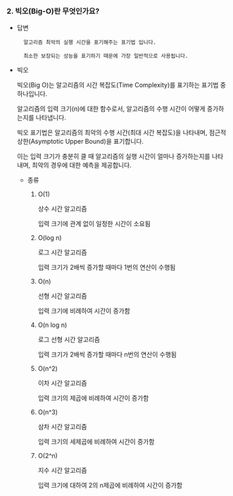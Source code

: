 ### 2. 빅오(Big-O)란 무엇인가요?
- 답변
        
        알고리즘 최악의 실행 시간을 표기해주는 표기법 입니다.
        
        최소한 보장되는 성능을 표기하기 때문에 가장 일반적으로 사용됩니다.
        
- 빅오
        
  빅오(Big O)는 알고리즘의 시간 복잡도(Time Complexity)를 표기하는 표기법 중 하나입니다.
        
  알고리즘의 입력 크기(n)에 대한 함수로서, 알고리즘의 수행 시간이 어떻게 증가하는지를 나타냅니다.
        
  빅오 표기법은 알고리즘의 최악의 수행 시간(최대 시간 복잡도)을 나타내며, 점근적 상한(Asymptotic Upper Bound)을 표기합니다.
        
  이는 입력 크기가 충분히 클 때 알고리즘의 실행 시간이 얼마나 증가하는지를 나타내며, 최악의 경우에 대한 예측을 제공합니다.
        
    - 종류
        1. O(1)
            
            상수 시간 알고리즘
            
            입력 크기에 관계 없이 일정한 시간이 소요됨
            
        2. O(log n)
            
            로그 시간 알고리즘
            
            입력 크기가 2배씩 증가할 때마다 1번의 연산이 수행됨
            
        3. O(n)
            
            선형 시간 알고리즘
            
            입력 크기에 비례하여 시간이 증가함
            
        4. O(n log n)
            
            로그 선형 시간 알고리즘
            
            입력 크기가 2배씩 증가할 때마다 n번의 연산이 수행됨
            
        5. O(n^2)
            
            이차 시간 알고리즘
            
            입력 크기의 제곱에 비례하여 시간이 증가함
            
        6. O(n^3)
            
            삼차 시간 알고리즘
            
            입력 크기의 세제곱에 비례하여 시간이 증가함
            
        7. O(2^n)
            
            지수 시간 알고리즘
            
            입력 크기에 대하여 2의 n제곱에 비례하여 시간이 증가함